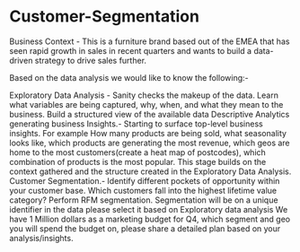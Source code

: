 # Customer-Segmentation
Business Context - This is a furniture brand based out of the EMEA that has seen rapid growth in sales in recent quarters and wants to build a data-driven strategy to drive sales further.


Based on the data analysis we would like to know the following:-


Exploratory Data Analysis -   Sanity checks the makeup of the data. Learn what variables are being captured, why, when, and what they mean to the business. Build a structured view of the available data
Descriptive Analytics generating business Insights.-  Starting to surface top-level business insights. For example How many products are being sold, what seasonality looks like, which products are generating the most revenue, which geos are home to the most customers(create a heat map of postcodes), which combination of products is the most popular. This stage builds on the context gathered and the structure created in the Exploratory Data Analysis.
Customer Segmentation.-  Identify different pockets of opportunity within your customer base. Which customers fall into the highest lifetime value category? Perform RFM segmentation. Segmentation will be on a unique identifier in the data please select it based on Exploratory data analysis
We have 1 Million dollars as a marketing budget for Q4, which segment and geo you will spend the budget on, please share a detailed plan based on your analysis/insights.
